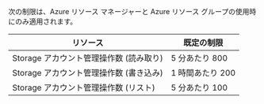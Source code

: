 次の制限は、Azure リソース マネージャーと Azure リソース グループの使用時にのみ適用されます。

リソース|既定の制限
---|---
Storage アカウント管理操作数 (読み取り)|5 分あたり 800
Storage アカウント管理操作数 (書き込み)|1 時間あたり 200
Storage アカウント管理操作数 (リスト)|5 分あたり 100

<!---HONumber=Nov15_HO3-->